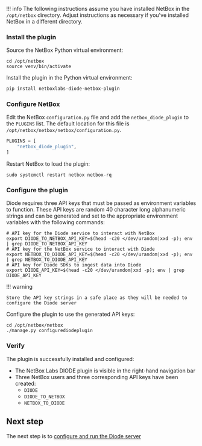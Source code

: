 !!! info
    The following instructions assume you have installed NetBox in the `/opt/netbox` directory. Adjust instructions as necessary if you've installed NetBox in a different directory. 

### Install the plugin

Source the NetBox Python virtual environment:

```shell
cd /opt/netbox
source venv/bin/activate
```

Install the plugin in the Python virtual environment:

```bash
pip install netboxlabs-diode-netbox-plugin
```

### Configure NetBox

Edit the NetBox `configuration.py` file and add the `netbox_diode_plugin` to the `PLUGINS` list. The default location for this file is `/opt/netbox/netbox/netbox/configuration.py`.

```python
PLUGINS = [
    "netbox_diode_plugin",
]
```

Restart NetBox to load the plugin:

```
sudo systemctl restart netbox netbox-rq
```

### Configure the plugin

Diode requires three API keys that must be passed as environment variables to function. These API keys are random 40 character long alphanumeric strings and can be generated and set to the appropriate environment variables with the following commands:

```shell
# API key for the Diode service to interact with NetBox
export DIODE_TO_NETBOX_API_KEY=$(head -c20 </dev/urandom|xxd -p); env | grep DIODE_TO_NETBOX_API_KEY
# API key for the NetBox service to interact with Diode
export NETBOX_TO_DIODE_API_KEY=$(head -c20 </dev/urandom|xxd -p); env | grep NETBOX_TO_DIODE_API_KEY
# API key for Diode SDKs to ingest data into Diode
export DIODE_API_KEY=$(head -c20 </dev/urandom|xxd -p); env | grep DIODE_API_KEY
```

!!! warning

    Store the API key strings in a safe place as they will be needed to configure the Diode server

Configure the plugin to use the generated API keys:

```shell
cd /opt/netbox/netbox
./manage.py configurediodeplugin
```

### Verify

The plugin is successfully installed and configured:

- The NetBox Labs DIODE plugin is visible in the right-hand navigation bar
- Three NetBox users and three corresponding API keys have been created:
    - `DIODE`
    - `DIODE_TO_NETBOX`
    - `NETBOX_TO_DIODE`

## Next step

The next step is to [configure and run the Diode server](diode-server.md)